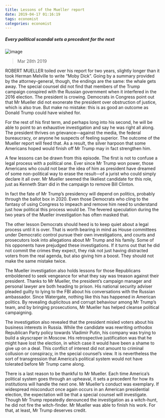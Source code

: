 ```yaml
---
title: Lessons of the Mueller report 
date: 2019-04-17 01:16:19 
tags: economist 
categories: economist 
---
```



##### Every political scandal sets a precedent for the next
![image](https://cdn.static-economist.com/sites/default/files/images/2019/03/articles/main/20190330_ldp001.jpg)
> Mar 28th 2019
ROBERT MUELLER toiled over his report for two years, slightly longer than it took Herman Melville to write “Moby Dick”. Going by a summary provided by the attorney-general, though, the endings are the same: the whale gets away. The special counsel did not find that members of the Trump campaign conspired with the Russian government when it interfered in the 2016 election. The president is crowing. Democrats in Congress point out that Mr Mueller did not exonerate the president over obstruction of justice, which is also true. But make no mistake: this is as good an outcome as Donald Trump could have wished for.
For the rest of his first term, and perhaps long into his second, he will be able to point to an exhaustive investigation and say he was right all along. The president thrives on grievance—against the media, the federal bureaucracy, or anyone he suspects of feeling superior. The outcome of the Mueller report will feed that. As a result, the silver harpoon that some Americans hoped would finish off Mr Trump may in fact strengthen him.
A few lessons can be drawn from this episode. The first is not to confuse a legal process with a political one. Ever since Mr Trump won power, those Americans who could not bear the idea of him as president have dreamed of some non-political way to erase the result—of a jurist who could simply declare it all over. Mr Mueller seemed the likeliest candidate for this role, just as Kenneth Starr did in the campaign to remove Bill Clinton.
In fact the fate of Mr Trump’s presidency will depend on politics, probably through the ballot box in 2020. Even those Democrats who cling to the fantasy of using Congress to impeach and remove him need to understand just how political this process would be. The fevered speculation during the two years of the Mueller investigation has often masked that.
The other lesson Democrats should heed is to keep quiet about a legal process until it is over. That is worth bearing in mind as House committees under Democratic control pursue their own investigations, and courts and prosecutors look into allegations about Mr Trump and his family. Some of his opponents have prejudged these investigations. If it turns out that he did not commit the crimes they expect, they risk not just having distracted voters from the real agenda, but also giving him a boost. They should not make the same mistake twice.
The Mueller investigation also holds lessons for those Republicans emboldened to seek vengeance for what they say was treason against their president. Thanks to Mr Mueller, the president’s campaign manager and personal lawyer are both heading to prison. His national security adviser pleaded guilty to lying to the FBI about his conversations with the Russian ambassador. Since Watergate, nothing like this has happened in American politics. By revealing duplicitous and corrupt behaviour among Mr Trump’s team, and by bringing prosecutions, Mr Mueller has helped cleanse political campaigning.
The investigation also revealed that the president misled voters about his business interests in Russia. While the candidate was rewriting orthodox Republican Party policy towards Vladimir Putin, his company was trying to build a skyscraper in Moscow. His retrospective justification was that he might have lost the election, in which case it would have been a shame to give up on a deal. This conflict of interest did not amount to criminal collusion or conspiracy, in the special counsel’s view. It is nevertheless the sort of transgression that America’s political system would not have tolerated before Mr Trump came along.
There is a last reason to be thankful to Mr Mueller. Each time America’s political system goes through an upheaval, it sets a precedent for how its institutions will handle the next one. Mr Mueller’s conduct was exemplary. If widespread misconduct once again occurs in an American presidential election, the expectation will be that a special counsel will investigate. Though Mr Trump repeatedly denounced the investigation as a witch-hunt, he did not fire the witch-finder. Mr Mueller was able to finish his work. For that, at least, Mr Trump deserves credit.
